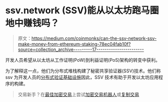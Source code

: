 # ssv.network (SSV)能从以太坊跑马圈地中赚钱吗？

> 原文：<https://medium.com/coinmonks/can-the-ssv-network-ssv-make-money-from-ethereum-staking-78ec04fab10f?source=collection_archive---------17----------------------->

开发人员希望从以太坊从工作证明(PoW)到利益证明(PoS)架构的转变中获利。

为了解释这一点，他们为分布式堆栈构建了秘密共享验证器(SSV)技术。他们称 ssv 为开发人员的[分布式验证基础设施](https://ssv.network/)因此，SSV 技术有助于开发以太坊应用程序的构建。

> 交易新手？在[最佳加密交易](/coinmonks/crypto-exchange-dd2f9d6f3769)上尝试[加密交易机器人](/coinmonks/crypto-trading-bot-c2ffce8acb2a)或[复制交易](/coinmonks/top-10-crypto-copy-trading-platforms-for-beginners-d0c37c7d698c)
